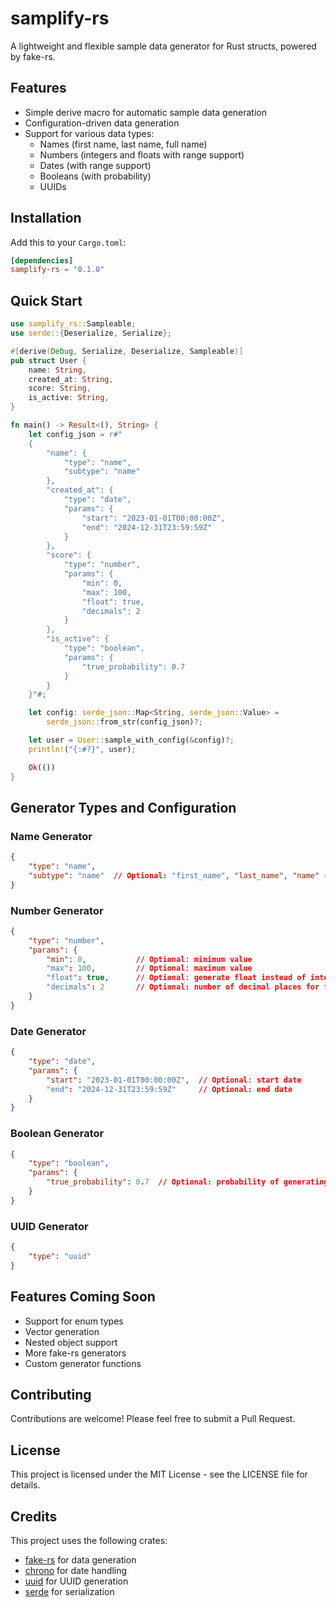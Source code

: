 # samplify-rs

A lightweight and flexible sample data generator for Rust structs, powered by fake-rs.

## Features

- Simple derive macro for automatic sample data generation
- Configuration-driven data generation
- Support for various data types:
  - Names (first name, last name, full name)
  - Numbers (integers and floats with range support)
  - Dates (with range support)
  - Booleans (with probability)
  - UUIDs

## Installation

Add this to your `Cargo.toml`:

```toml
[dependencies]
samplify-rs = "0.1.0"
```

## Quick Start

```rust
use samplify_rs::Sampleable;
use serde::{Deserialize, Serialize};

#[derive(Debug, Serialize, Deserialize, Sampleable)]
pub struct User {
    name: String,
    created_at: String,
    score: String,
    is_active: String,
}

fn main() -> Result<(), String> {
    let config_json = r#"
    {
        "name": {
            "type": "name",
            "subtype": "name"
        },
        "created_at": {
            "type": "date",
            "params": {
                "start": "2023-01-01T00:00:00Z",
                "end": "2024-12-31T23:59:59Z"
            }
        },
        "score": {
            "type": "number",
            "params": {
                "min": 0,
                "max": 100,
                "float": true,
                "decimals": 2
            }
        },
        "is_active": {
            "type": "boolean",
            "params": {
                "true_probability": 0.7
            }
        }
    }"#;

    let config: serde_json::Map<String, serde_json::Value> = 
        serde_json::from_str(config_json)?;

    let user = User::sample_with_config(&config)?;
    println!("{:#?}", user);

    Ok(())
}
```

## Generator Types and Configuration

### Name Generator
```json
{
    "type": "name",
    "subtype": "name"  // Optional: "first_name", "last_name", "name" (default)
}
```

### Number Generator
```json
{
    "type": "number",
    "params": {
        "min": 0,           // Optional: minimum value
        "max": 100,         // Optional: maximum value
        "float": true,      // Optional: generate float instead of integer
        "decimals": 2       // Optional: number of decimal places for floats
    }
}
```

### Date Generator
```json
{
    "type": "date",
    "params": {
        "start": "2023-01-01T00:00:00Z",  // Optional: start date
        "end": "2024-12-31T23:59:59Z"     // Optional: end date
    }
}
```

### Boolean Generator
```json
{
    "type": "boolean",
    "params": {
        "true_probability": 0.7  // Optional: probability of generating true (default: 0.5)
    }
}
```

### UUID Generator
```json
{
    "type": "uuid"
}
```

## Features Coming Soon

- Support for enum types
- Vector generation
- Nested object support
- More fake-rs generators
- Custom generator functions

## Contributing

Contributions are welcome! Please feel free to submit a Pull Request.

## License

This project is licensed under the MIT License - see the LICENSE file for details.

## Credits

This project uses the following crates:
- [fake-rs](https://github.com/cksac/fake-rs) for data generation
- [chrono](https://github.com/chronotope/chrono) for date handling
- [uuid](https://github.com/uuid-rs/uuid) for UUID generation
- [serde](https://github.com/serde-rs/serde) for serialization
